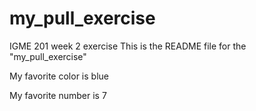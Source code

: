# my_pull_exercise
IGME 201 week 2 exercise 
This is the README file for the "my_pull_exercise"

My favorite color is blue

My favorite number is 7
